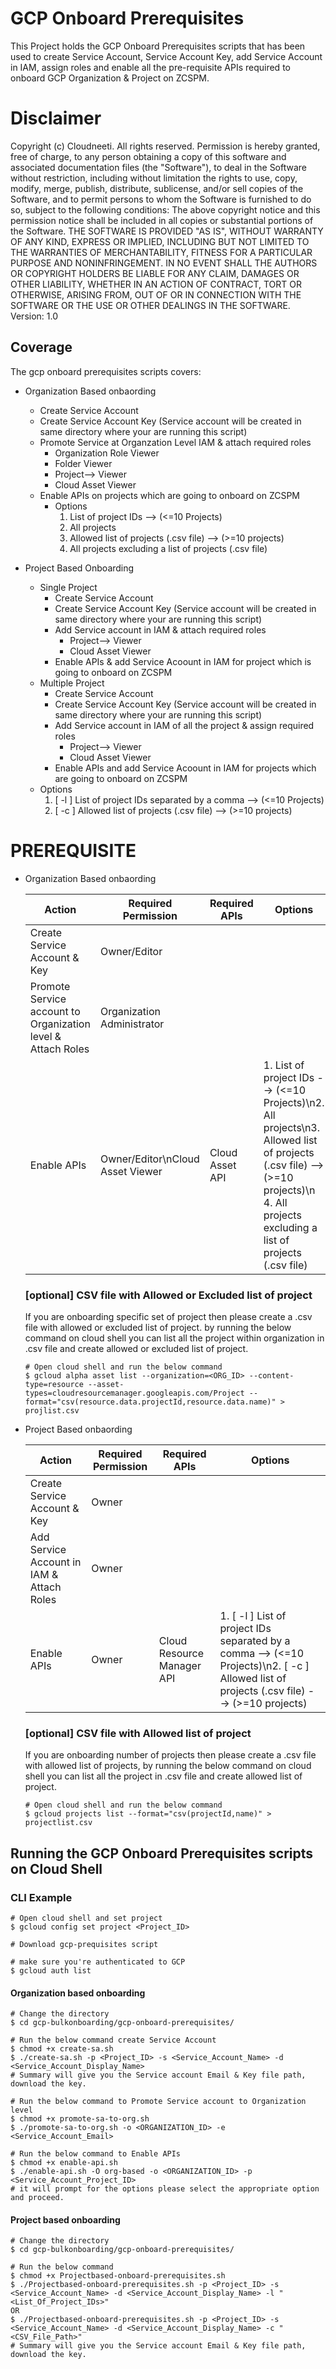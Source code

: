 # GCP Onboard Prerequisites 

This Project holds the GCP Onboard Prerequisites scripts that has been used to create Service Account, Service Account Key, add Service Account in IAM, assign roles and enable all the pre-requisite APIs required to onboard GCP Organization & Project on ZCSPM.

# Disclaimer
Copyright (c) Cloudneeti. All rights reserved.
    Permission is hereby granted, free of charge, to any person obtaining a copy of this software and associated documentation files (the "Software"), to deal in the Software without restriction, including without limitation the rights  to use, copy, modify, merge, publish, distribute, sublicense, and/or sell copies of the Software, and to permit persons to whom the Software is  furnished to do so, subject to the following conditions:
    The above copyright notice and this permission notice shall be included in all copies or substantial portions of the Software.
    THE SOFTWARE IS PROVIDED "AS IS", WITHOUT WARRANTY OF ANY KIND, EXPRESS OR IMPLIED, INCLUDING BUT NOT LIMITED TO THE WARRANTIES OF MERCHANTABILITY,  FITNESS FOR A PARTICULAR PURPOSE AND NONINFRINGEMENT. IN NO EVENT SHALL THE AUTHORS OR COPYRIGHT HOLDERS BE LIABLE FOR ANY CLAIM, DAMAGES OR OTHER LIABILITY, WHETHER IN AN ACTION OF CONTRACT, TORT OR OTHERWISE, ARISING FROM, OUT OF OR IN CONNECTION WITH THE SOFTWARE OR THE USE OR OTHER DEALINGS IN THE SOFTWARE.
Version: 1.0

## Coverage

The gcp onboard prerequisites scripts covers:

- Organization Based onbaording
    - Create Service Account
    - Create Service Account Key (Service account will be created in same directory where your are running this script)
    - Promote Service at Organzation Level IAM & attach required roles
        - Organization Role Viewer
        - Folder Viewer
        - Project--> Viewer
        - Cloud Asset Viewer 
    - Enable APIs on projects which are going to onboard on ZCSPM
        - Options 
            1. List of project IDs --> (<=10 Projects)
            2. All projects
            3. Allowed list of projects (.csv file) --> (>=10 projects)
            4. All projects excluding a list of projects (.csv file)


- Project Based Onboarding
    - Single Project
        - Create Service Account
        - Create Service Account Key (Service account will be created in same directory where your are running this script)
        - Add Service account in IAM & attach required roles
            - Project--> Viewer
            - Cloud Asset Viewer
        - Enable APIs & add Service Acoount in IAM for project which is going to onboard on ZCSPM
    - Multiple Project
        - Create Service Account
        - Create Service Account Key (Service account will be created in same directory where your are running this script)
        - Add Service account in IAM of all the project & assign required roles
            - Project--> Viewer
            - Cloud Asset Viewer
        - Enable APIs and add Service Acoount in IAM for projects which are going to onboard on ZCSPM
    - Options
        1. [ -l ] List of project IDs separated by a comma --> (<=10 Projects)
        2. [ -c ] Allowed list of projects (.csv file) --> (>=10 projects)

# PREREQUISITE

- Organization Based onbaording

    | Action  | Required Permission | Required APIs  | Options |
    | ------------- | ------------- | ------------- |-------------  |
    | Create Service Account & Key  | Owner/Editor |  |  |
    | Promote Service account to Organization level & Attach Roles  | Organization Administrator |  |  |
    | Enable APIs | Owner/Editor\\nCloud Asset Viewer | Cloud Asset API  | 1. List of project IDs --> (<=10 Projects)\\n2. All projects\\n3. Allowed list of projects (.csv file) --> (>=10 projects)\\n 4. All projects excluding a list of projects (.csv file) |


    ### [optional] CSV file with Allowed or Excluded list of project

    If you are onboarding specific set of project then please create a .csv file with allowed or excluded list of project. by running the below command on cloud shell you can list all the project within organization in .csv file and create allowed or excluded list of project.

    ```
    # Open cloud shell and run the below command
    $ gcloud alpha asset list --organization=<ORG_ID> --content-type=resource --asset-types=cloudresourcemanager.googleapis.com/Project --format="csv(resource.data.projectId,resource.data.name)" > projlist.csv 
    ```


- Project Based onbaording

    | Action  | Required Permission | Required APIs   | Options |
    | ------------- | ------------- | ------------- |-------------  |
    | Create Service Account & Key  | Owner |  |  |
    | Add Service Account in IAM & Attach Roles  | Owner |  |  |
    | Enable APIs | Owner | Cloud Resource Manager API  | 1. [ -l ] List of project IDs separated by a comma --> (<=10 Projects)\\n2. [ -c ] Allowed list of projects (.csv file) --> (>=10 projects) |


    ### [optional] CSV file with Allowed list of project

    If you are onboarding number of projects then please create a .csv file with allowed list of projects, by running the below command on cloud shell you can list all the project in .csv file and create allowed list of project.

    ```
    # Open cloud shell and run the below command
    $ gcloud projects list --format="csv(projectId,name)" > projectlist.csv
    ```

## Running the GCP Onboard Prerequisites scripts on Cloud Shell
### CLI Example

```
# Open cloud shell and set project
$ gcloud config set project <Project_ID>

# Download gcp-prequisites script

# make sure you're authenticated to GCP
$ gcloud auth list
```
#### Organization based onboarding
```
# Change the directory
$ cd gcp-bulkonboarding/gcp-onboard-prerequisites/

# Run the below command create Service Account
$ chmod +x create-sa.sh
$ ./create-sa.sh -p <Project_ID> -s <Service_Account_Name> -d <Service_Account_Display_Name>
# Summary will give you the Service account Email & Key file path, download the key.

# Run the below command to Promote Service account to Organization level
$ chmod +x promote-sa-to-org.sh
$ ./promote-sa-to-org.sh -o <ORGANIZATION_ID> -e <Service_Account_Email>

# Run the below command to Enable APIs
$ chmod +x enable-api.sh
$ ./enable-api.sh -O org-based -o <ORGANIZATION_ID> -p <Service_Account_Project_ID>
# it will prompt for the options please select the appropriate option and proceed.
```
#### Project based onboarding
```
# Change the directory
$ cd gcp-bulkonboarding/gcp-onboard-prerequisites/

# Run the below command
$ chmod +x Projectbased-onboard-prerequisites.sh
$ ./Projectbased-onboard-prerequisites.sh -p <Project_ID> -s <Service_Account_Name> -d <Service_Account_Display_Name> -l "<List_Of_Project_IDs>"
OR
$ ./Projectbased-onboard-prerequisites.sh -p <Project_ID> -s <Service_Account_Name> -d <Service_Account_Display_Name> -c "<CSV_File_Path>"
# Summary will give you the Service account Email & Key file path, download the key.
```